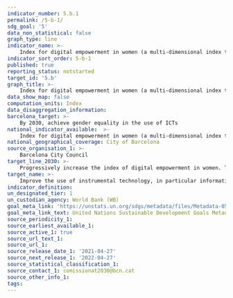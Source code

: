 ```yaml
---
indicator_number: 5.b.1
permalink: /5-b-1/
sdg_goal: '5'
data_non_statistical: false
graph_type: line
indicator_name: >-
    Index for digital empowerment in women (a multi-dimensional index that includes access to devices, connection, knowledge, the type of tools used, the reason for use, e.g. the percentage of women users of Decidim)
indicator_sort_order: 5-b-1
published: true
reporting_status: notstarted
target_id: '5.b'
graph_title: >-
    Index for digital empowerment in women (a multi-dimensional index that includes access to devices, connection, knowledge, the type of tools used, the reason for use, e.g. the percentage of women users of Decidim)
data_show_map: false
computation_units: Index
data_disaggregation_information:
barcelona_target: >-
    By 2030, achieve gender equality in the use of ICTs
national_indicator_available:  >-
    Index for digital empowerment in women (a multi-dimensional index that includes access to devices, connection, knowledge, the type of tools used, the reason for use, e.g. the percentage of women users of Decidim)
national_geographical_coverage: City of Barcelona
source_organisation_1: >-
    Barcelona City Council
target_line_2030: >-
    Progressively increase the index of digital empowerment in women. Target value 2030: Pending definition
target_name: >-
    Improve the use of instrumental technology, in particular information and communication technologies, in order to foster the empowerment of women
indicator_definition:
un_designated_tier: 1
un_custodian_agency: World Bank (WB)
goal_meta_link: 'https://unstats.un.org/sdgs/metadata/files/Metadata-05-05-02.pdf'
goal_meta_link_text: United Nations Sustainable Development Goals Metadata (pdf 894kB)
source_periodicity_1: 
source_earliest_available_1: 
source_active_1: true
source_url_text_1:
source_url_1: 
source_release_date_1: '2021-04-27'
source_next_release_1: '2022-04-27'
source_statistical_classification_1: 
source_contact_1: comissionat2030@bcn.cat
source_other_info_1:
tags:
---
```

